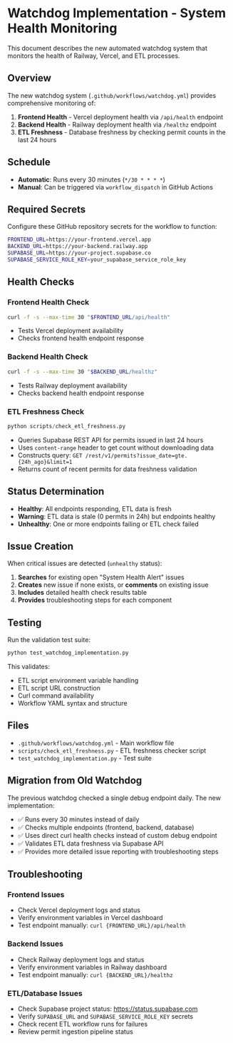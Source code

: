 # Watchdog Implementation - System Health Monitoring

This document describes the new automated watchdog system that monitors the health of Railway, Vercel, and ETL processes.

## Overview

The new watchdog system (`.github/workflows/watchdog.yml`) provides comprehensive monitoring of:

1. **Frontend Health** - Vercel deployment health via `/api/health` endpoint
2. **Backend Health** - Railway deployment health via `/healthz` endpoint  
3. **ETL Freshness** - Database freshness by checking permit counts in the last 24 hours

## Schedule

- **Automatic**: Runs every 30 minutes (`*/30 * * * *`)
- **Manual**: Can be triggered via `workflow_dispatch` in GitHub Actions

## Required Secrets

Configure these GitHub repository secrets for the workflow to function:

```bash
FRONTEND_URL=https://your-frontend.vercel.app
BACKEND_URL=https://your-backend.railway.app
SUPABASE_URL=https://your-project.supabase.co
SUPABASE_SERVICE_ROLE_KEY=your_supabase_service_role_key
```

## Health Checks

### Frontend Health Check
```bash
curl -f -s --max-time 30 "$FRONTEND_URL/api/health"
```
- Tests Vercel deployment availability
- Checks frontend health endpoint response

### Backend Health Check  
```bash
curl -f -s --max-time 30 "$BACKEND_URL/healthz"
```
- Tests Railway deployment availability
- Checks backend health endpoint response

### ETL Freshness Check
```python
python scripts/check_etl_freshness.py
```
- Queries Supabase REST API for permits issued in last 24 hours
- Uses `content-range` header to get count without downloading data
- Constructs query: `GET /rest/v1/permits?issue_date=gte.{24h_ago}&limit=1`
- Returns count of recent permits for data freshness validation

## Status Determination

- **Healthy**: All endpoints responding, ETL data is fresh
- **Warning**: ETL data is stale (0 permits in 24h) but endpoints healthy  
- **Unhealthy**: One or more endpoints failing or ETL check failed

## Issue Creation

When critical issues are detected (`unhealthy` status):

1. **Searches** for existing open "System Health Alert" issues
2. **Creates** new issue if none exists, or **comments** on existing issue
3. **Includes** detailed health check results table
4. **Provides** troubleshooting steps for each component

## Testing

Run the validation test suite:

```bash
python test_watchdog_implementation.py
```

This validates:
- ETL script environment variable handling
- ETL script URL construction 
- Curl command availability
- Workflow YAML syntax and structure

## Files

- `.github/workflows/watchdog.yml` - Main workflow file
- `scripts/check_etl_freshness.py` - ETL freshness checker script
- `test_watchdog_implementation.py` - Test suite

## Migration from Old Watchdog

The previous watchdog checked a single debug endpoint daily. The new implementation:

- ✅ Runs every 30 minutes instead of daily
- ✅ Checks multiple endpoints (frontend, backend, database)
- ✅ Uses direct curl health checks instead of custom debug endpoint
- ✅ Validates ETL data freshness via Supabase API
- ✅ Provides more detailed issue reporting with troubleshooting steps

## Troubleshooting

### Frontend Issues
- Check Vercel deployment logs and status
- Verify environment variables in Vercel dashboard
- Test endpoint manually: `curl {FRONTEND_URL}/api/health`

### Backend Issues
- Check Railway deployment logs and status  
- Verify environment variables in Railway dashboard
- Test endpoint manually: `curl {BACKEND_URL}/healthz`

### ETL/Database Issues
- Check Supabase project status: https://status.supabase.com
- Verify `SUPABASE_URL` and `SUPABASE_SERVICE_ROLE_KEY` secrets
- Check recent ETL workflow runs for failures
- Review permit ingestion pipeline status